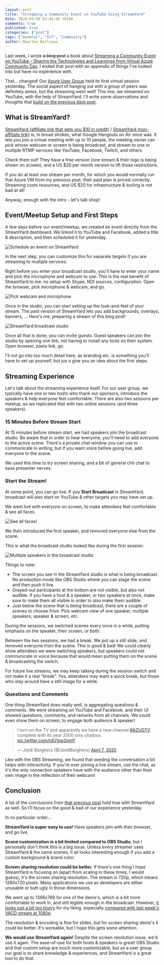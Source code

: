 ```yaml
---
layout: post
title: "Streaming a Community Event on YouTube Using StreamYard"
date: 2020-04-08 03:44:05 +0100
comments: true
published: true
categories: ["post"]
tags: ["General", "ICT", "Community"]
author: Maarten Balliauw
---
```


Last week, I wrote ~~a blog post~~ a book about [Streaming a Community Event on YouTube - Sharing the Technologies and Learnings from Virtual Azure Community Day](/post/2020/04/02/streaming-a-community-event-on-youtube-sharing-the-technologies-and-learnings-from-virtual-azure-community-day.html). I ended that post with an appendix of things I've looked into but have no experience with.

That... changed! Our [Azure User Group](https://www.azug.be/) held its first virtual session yesterday. The social aspect of hanging out with a group of peers was definitely amiss, but the streaming went well! This ime, we streamed on YouTube, with the help of StreamYard. I'll write some observations and thoughts that [build on the previous blog post](/post/2020/04/02/streaming-a-community-event-on-youtube-sharing-the-technologies-and-learnings-from-virtual-azure-community-day.html).

## What is StreamYard?

[StreamYard (affiliate link that gets you $10 in credit)](https://streamyard.com?pal=5957151634227200) / [StreamYard (non-affiliate link)](https://streamyard.com/) is, in broad strokes, what Google Hangouts on Air once was. It lets you join a virtual meeting with up to 10 people, the meeting owner can pick whose webcam or screen is being broadcast, and stream to one or multiple RTMP services like YouTube, Facebook, Twitch, and others.

Check them out! They have a free version (one stream & their logo is being shown on screen), and a US $20 per month version to lift those restrictions.

If you do at least one stream per month, for which you would normally run that Azure VM from my previous post, their paid plan is priced correctly. Streaming costs resources, and US $20 for infrastructure & tooling is not bad at all!

Anyway, enough with the intro - let's talk shop!

## Event/Meetup Setup and First Steps

A few days before our event/meetup, we created an event directly from the StreamYard dashboard. We linked it to YouTube and Facebook, added a title & description, and then scheduled it for yesterday.

![Schedule an event on StreamYard](/images/2020/04/schedule-event-on-streamyard.png)

In the next step, you can customize this for separate targets if you are streaming to multiple services.

Right before you enter your broadcast studio, you'll have to enter your name and pick the microphone and webcam to use. This is the real benefit of StreamYard to me: no setup with Skype, NDI sources, configuration. Open the browser, pick microphone & webcam, and go.

![Pick webcam and microphone](/images/2020/04/pick-webcam.png)

Once in the studio, you can start setting up the look-and-feel of your stream. The paid version of StreamYard lets you add backgrounds, overlays, banners, ... Here's me, preparing a stream of this blog post!

![StreamYard broadcast studio](/images/2020/04/streamyard-broadcast-studio.png)

Once all that is done, you can invite guests. Guest speakers can join the studio by opening one link, not having to install any tools on their system. Open browser, paste link, go.

I'll not go into too much detail here, as branding etc. is something you'll have to set up yourself, but jus o give you an idea about the first steps.

## Streaming Experience

Let's talk about the streaming experience itself. For our user group, we typically have one or two hosts who thank our sponsors, introduce the speakers & help everyone feel comfortable. There are also two sessions per meetup, so we replicated that with two online sessions (and three speakers).

### 15 Minutes Before Stream Start

At 15 minutes before stream start, we had speakers join the broadcast studio. Be aware that in order to hear everyone, you'll need to add everyone to the active scene. There's a private chat window you can use to communicate in writing, but if you want voice before going live, add everyone to the scene.

We used this time to try screen sharing, and a bit of general chit chat to ease presenter nerves.

### Start the Stream!

At some point, you can go live. If you **Start Broadcast** in StreamYard, broadcast will also start on YouTube & other targets you may have set up.

We went live with everyone on screen, to make attendees feel comfortable & see all faces.

![See all faces!](/images/2020/04/all-faces-online.png)

We then introduced the first speaker, and removed everyone else from the scene.

This is what the broadcast studio looked like during the first session:

![Multiple speakers in the broadcast studio](/images/2020/04/broadcasting-studio-with-multiple-speakers.png)

Things to note:

* The screen you see in the StreamYard studio is what is being broadcast. No production mode like OBS Studio where you can stage the scene and then push it live.
* Grayed-out participants at the bottom are not visible, but also not audible. If you have a host & a speaker, or two speakers at once, make sure to make them all visible in order to also make them audible.
* Just below the scene that is being broadcast, there are a couple of scenes to choose from. Pick webcam view of one speaker, multiple speakers, speaker & screen, etc.

During the sessions, we switched scenes every once in a while, putting emphasis on the speaker, their screen, or both.

Between the two sessions, we had a break. We put up a still slide, and removed everyone from the scene. This is good & bad! We could clearly show attendees we were switching speakers, but speakers could not communicate in voice because that would mean putting them on the scene & broadcasting the switch.

For future live streams, we may keep talking during the session switch and not make it a real "break". Yes, attendees may want a quick break, but those who stay around have a still image for a while.


### Questions and Comments

One thing StreamYard does really well, is aggregating questions & comments. We were streaming on YouTube and Facebook, and their UI showed questions, comments, and remarks from all channels. We could even show them on screen, to engage both audience & speaker!

<blockquote class="twitter-tweet"><p lang="en" dir="ltr">I turn on the TV and apparently we have a new channel <a href="https://twitter.com/hashtag/AZUGTV?src=hash&amp;ref_src=twsrc%5Etfw">#AZUGTV</a> complete with its year 2000 sms chatbox. <a href="https://t.co/rdU1sw2pmY">pic.twitter.com/rdU1sw2pmY</a></p>&mdash; Jordi Borghers (@JordiBorghers) <a href="https://twitter.com/JordiBorghers/status/1247565806067748865?ref_src=twsrc%5Etfw">April 7, 2020</a></blockquote> <script async src="https://platform.twitter.com/widgets.js" charset="utf-8"></script>

Like with the OBS Streaming, we found that seeding the conversation a bit helps with interactivity. If you're ever joining a live stream, use the chat, as it's the only connection speakers have with the audience other than their own image in the reflection of their webcam!

## Conclusion

A lot of the conclusions from [that previous post](/post/2020/04/02/streaming-a-community-event-on-youtube-sharing-the-technologies-and-learnings-from-virtual-azure-community-day.html) hold true with StreamYard as well. So I'll focus on the good & bad of our experience yesterday.

In no particular order...

**StreamYard is super easy to use!** Have speakers join with their browser, and go live.

**Scene customization is a bit limited compared to OBS Studio**, but I personally don't think this is a big issue. Unless every streamer uses StreamYard & the same scenes, it all looks interesting enough if you add a custom background & brand color.

**Screen sharing resolution could be better.** If there's one thing I hope StreamYard is focusing on (apart from scaling in these times, I would guess), it's the screen sharing resolution. The stream is 720p, which means 1280x720 pixels. Many applications we use as developers are either unusable or butt ugly in those dimensions.

We went up to 1366x768 for one of the demo's, which is a bit more comfortable to work in, and still legible enough in the broadcast. However, [it looks just a bit too blurry](https://youtu.be/RzMPdlIDzfM?t=3095) for my liking, especially [compared with last week's VACD stream at 1080p](https://youtu.be/aARogFIeQHw?t=1121).

The resolution & encoding is fine for slides, but for screen sharing demo's it could be better. It's workable, but I hope this gets some attention.

**We would use StreamYard again!** Despite the screen resolution issue, we'd use it again. The ease-of-use for both hosts & speakers is great! OBS Studio and that custom setup are much more customizable, but as a user group our goal is to share knowledge & experiences, and StreamYard is a great tool to do that.